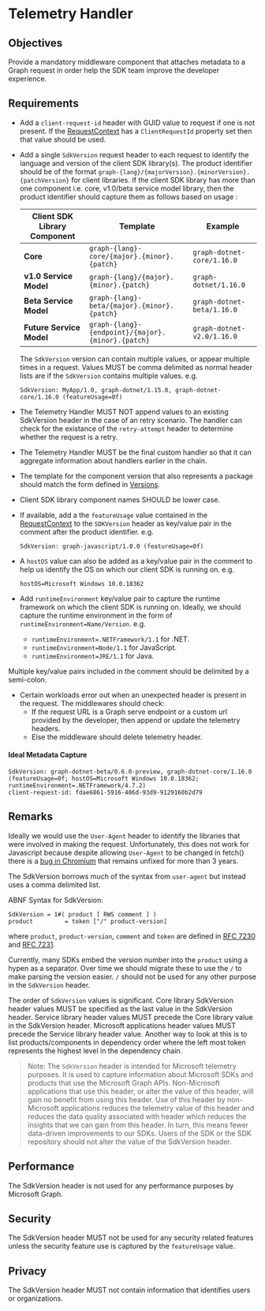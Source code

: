 # Telemetry Handler

## Objectives

Provide a mandatory middleware component that attaches metadata to a Graph request in order help the SDK team improve the developer experience.

## Requirements

- Add a `client-request-id` header with GUID value to request if one is not present.  If the [RequestContext](../middleware/RequestContext.md) has a `ClientRequestId` property set then that value should be used.

- Add a single `SdkVersion` request header to each request to identify the language and version of the client SDK library(s). The product identifier should be of the format `graph-{lang}/{majorVersion}.{minorVersion}.{patchVersion}` for client libraries. If the client SDK library has more than one component i.e. core, v1.0/beta service model library, then the product identifier should capture them as follows based on usage :

    | Client SDK Library Component | Template | Example |
    | --- | --- | --- |
    | **Core** | `graph-{lang}-core/{major}.{minor}.{patch}` | `graph-dotnet-core/1.16.0` |
    | **v1.0 Service Model** | `graph-{lang}/{major}.{minor}.{patch}` | `graph-dotnet/1.16.0` |
    | **Beta Service Model** | `graph-{lang}-beta/{major}.{minor}.{patch}` | `graph-dotnet-beta/1.16.0` |
    | **Future Service Model** | `graph-{lang}-{endpoint}/{major}.{minor}.{patch}` | `graph-dotnet-v2.0/1.16.0` |
    
    The `SdkVersion` version can contain multiple values, or appear multiple times in a request. Values MUST be comma delimited as normal header lists are if the `SdkVersion` contains multiple values. e.g.

    ```
    SdkVersion: MyApp/1.0, graph-dotnet/1.15.0, graph-dotnet-core/1.16.0 (featureUsage=0f)
    ```

- The Telemetry Handler MUST NOT append values to an existing SdkVersion header in the case of an retry scenario. The handler can check for the existance of the `retry-attempt` header to determine whether the request is a retry.

- The Telemetry Handler MUST be the final custom handler so that it can aggregate information about handlers earlier in the chain.

- The template for the component version that also represents a package should match the form defined in [Versions](../Versions.md).

- Client SDK library component names SHOULD be lower case.

- If available, add a the `featureUsage` value contained in the [RequestContext](../middleware/RequestContext.md) to the `SDKVersion` header as key/value pair in the comment after the product identifier. e.g.

    `SdkVersion: graph-javascript/1.0.0 (featureUsage=0f)`

- A `hostOS` value can also be added as a key/value pair in the comment to help us identify the OS on which our client SDK is running on. e.g.

    `hostOS=Microsoft Windows 10.0.18362`

- Add `runtimeEnvironment` key/value pair to capture the runtime framework on which the client SDK is running on. Ideally, we should capture the runtime environment in the form of `runtimeEnvironment=Name/Version`. e.g.

    - `runtimeEnvironment=.NETFramework/1.1` for .NET.
    - `runtimeEnvironment=Node/1.1` for JavaScript.
    - `runtimeEnvironment=JRE/1.1` for Java.

Multiple key/value pairs included in the comment should be delimited by a semi-colon.

- Certain workloads error out when an unexpected header is present in the request. The middlewares should check:
  - If the request URL is a Graph serve endpoint or a custom url provided by the developer, then append or update the telemetry headers.
  - Else the middleware should delete telemetry header.

#### Ideal Metadata Capture
```
SdkVersion: graph-dotnet-beta/0.6.0-preview, graph-dotnet-core/1.16.0 (featureUsage=0f; hostOS=Microsoft Windows 10.0.18362; runtimeEnvironment=.NETFramework/4.7.2)
client-request-id: fdae6861-5916-486d-93d9-9129160b2d79

```

## Remarks

Ideally we would use the `User-Agent` header to identify the libraries that were involved in making the request.  Unfortunately, this does not work for Javascript because despite allowing `User-Agent` to be changed in fetch() there is a [bug in Chromium](https://bugs.chromium.org/p/chromium/issues/detail?id=571722) that remains unfixed for more than 3 years.

The SdkVersion borrows much of the syntax from `user-agent` but instead uses a comma delimited list.

ABNF Syntax for SdkVersion:

    SdkVersion = 1#( product [ RWS comment ] )
    product         = token ["/" product-version]

where `product`, `product-version`, `comment` and `token` are defined in [RFC 7230](https://tools.ietf.org/html/rfc7230) and [RFC 7231](https://tools.ietf.org/html/rfc7231).

Currently, many SDKs embed the version number into the `product` using a hypen as a separator.  Over time we should migrate these to use the `/` to make parsing the version easier. `/` should not be used for any other purpose in the `SdkVersion` header.

The order of `SdkVersion` values is significant. Core library SdkVersion header values MUST be specified as the last value in the SdkVersion header. Service library header values MUST precede the Core library value in the SdkVersion header. Microsoft applications header values MUST precede the Service library header value. Another way to look at this is to list products/components in dependency order where the left most token represents the highest level in the dependency chain.

> Note: The `SdkVersion` header is intended for Microsoft telemetry purposes. It is used to capture information about Microsoft SDKs and products that use the Microsoft Graph APIs. Non-Microsoft applications that use this header, or alter the value of this header, will gain no benefit from using this header. Use of this header by non-Microsoft applications reduces the telemetry value of this header and reduces the data quality associated with header which reduces the insights that we can gain from this header. In turn, this means fewer data-driven improvements to our SDKs. Users of the SDK or the SDK repository should not alter the value of the SdkVersion header.

## Performance

The SdkVersion header is not used for any performance purposes by Microsoft Graph.

## Security

The SdkVersion header MUST not be used for any security related features unless the security feature use is captured by the `featureUsage` value. 

## Privacy

The SdkVersion header MUST not contain information that identifies users or organizations.
